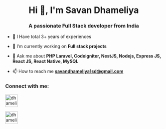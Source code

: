 <h1 align="center">Hi 👋, I'm Savan Dhameliya </h1>
<h3 align="center">A passionate Full Stack developer from India</h3>

- 💪 I Have total 3+ years of experiences

- 🔭 I’m currently working on **Full stack projects**

- 💬 Ask me about **PHP Laravel, Codeigniter,  NestJS, Nodejs, Express JS, React JS, React Native, MySQL**

- 📫 How to reach me **savandhameliya1sd@gmail.com**


<h3 align="left">Connect with me:</h3>
<p align="left">
<a href="https://www.linkedin.com/in/savan-dhameliya/" target="blank"><img align="center" src="https://cdn-icons-png.flaticon.com/512/174/174857.png" alt="dhameliyasavan" height="40" width="40" /></a>
</p>
<a href="https://savandhameliya.in/" target="blank"><img align="center" src="https://cdn-icons-png.flaticon.com/512/5602/5602732.png" alt="dhameliyasavan" height="40" width="40" /></a>
</p>
